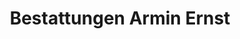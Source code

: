 ---
title: "Bestattungen Armin Ernst"
url: /eppstein/bestattungen-armin-ernst/
shop: Bestattungen
---